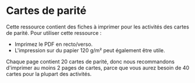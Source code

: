 # Cartes de parité

Cette ressource contient des fiches à imprimer pour les activités des cartes de parité. Pour utiliser cette ressource :

- Imprimez le PDF en recto/verso.
- L'impression sur du papier 120 g/m² peut également être utile.

Chaque page contient 20 cartes de parité, donc nous recommandons d'imprimer au moins 2 pages de cartes, parce que vous aurez besoin de 40 cartes pour la plupart des activités.